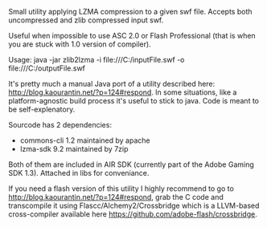 Small utility applying LZMA compression to a given swf file. Accepts both uncompressed and zlib compressed input swf.

Useful when impossible to use ASC 2.0 or Flash Professional (that is when you are stuck with 1.0 version of compiler).

Usage: java -jar zlib2lzma -i file:///C:/inputFile.swf -o file:///C:/outputFile.swf

It's pretty much a manual Java port of a utility described here: http://blog.kaourantin.net/?p=124#respond. In some situations, like a platform-agnostic build process it's useful to stick to java. Code is meant to be self-explenatory.

Sourcode has 2 dependencies:
- commons-cli 1.2 maintained by apache
- lzma-sdk 9.2 maintained by 7zip

Both of them are included in AIR SDK (currently part of the Adobe Gaming SDK 1.3). Attached in libs for conveniance.

If you need a flash version of this utility I highly recommend to go to http://blog.kaourantin.net/?p=124#respond, grab the C code and transcompile it using Flascc/Alchemy2/Crossbridge which is a LLVM-based cross-compiler available here https://github.com/adobe-flash/crossbridge.
